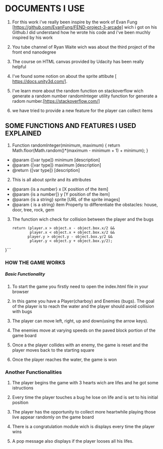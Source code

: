 # DOCUMENTS I USE

1. For this work i've really been inspire by  the work  of Evan Fung [https://github.com/EvanFung/FEND-project-3-arcade] wich i got on his Github.I did understand how he wrote his code and i've been muchly inspired by his work

2. You tube channel of Ryan Waite wich was about the third project of the front end nanodegree

3. The course on HTML canvas provided by Udacity has been really helpful

4. I've found some notion on about the sprite attibute  [ https://docs.unity3d.com/].

5. I've learn more about the random function on stackoverflow wich generate a random number
randomInteger utility function for generate a radom number.[https://stackoverflow.com/]

6. we have tried to provide a new feature for the player can collect items


## SOME FUNCTIONS AND FEATURES I USED EXPLAINED

1. Function randomInteger(minimum, maximum) {
  return Math.floor(Math.random()*(maximum - minimum + 1) + minimum);
}
  * @param  {[var type]} minimum [description]
  * @param  {[var type]} maximum [description]
  * @return {[var type]}         [description]

2. This is all about  *sprite*  and its attributes
 * @param {is a number} x [X position of the item]
 * @param {is a number]} y [Y position of the item]
 * @param {is a string} sprite [URL of the sprite images]
 *  @param { is a string} item Property to differentiate the obstacles: house, door, tree, rock, gem 
 

3. The function wich check for collision between the player and the bugs
    ```function checkCollision(object, player) {
    return (player.x > object.x - object.box.x/2 &&
            player.x < object.x + object.box.x/2 &&
           player.y > object.y - object.box.y/2 &&
            player.y < object.y + object.box.y/2);
 }```
 

### HOW THE GAME WORKS

##### Basic Functionality

1. To start the game you firstly need to open the index.html file in your browser

2. In this game you have a Player(charboy) and Enemies (bugs). The goal of the player is to reach the water and the player  should avoid collision with bugs

3. The player can move left, right, up and down(using the arrow keys).

4. The enemies move at varying speeds on the paved block portion of the game board

5. Once a the player collides with an enemy, the game is reset and the player moves back to the starting square

6. Once the player reaches the water, the game is won

### Another Functionalities

1. The player begins the game with 3 hearts wich are lifes and he got some istructions

2. Every time the player touches a bug he lose on life and is set to his initial position

3. The player has the opportunity to collect more heartwhile playing those live appear randomly on the game board

4. There is a congratulation module wich is displays every time the player wins

5. A pop message also displays if the player looses all his lifes.
